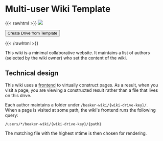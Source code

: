 # Multi-user Wiki Template

{{< rawhtml >}}
<img class="template-thumb" src="/templates/multiuser-wiki.png">

<button class="create-drive">Create Drive from Template</button>

<script>
  const TEMPLATE_ROOT = '/templates/multiuser-wiki'
  window.TEMPLATE_FILES = [
    '/index.html',
    '/ui/ui.html',
    '/ui/ui.js',
    '/ui/util.js',
    '/ui/markdown-it.js'
  ]
</script>
<script src="/templates/index.js"></script>
{{< /rawhtml >}}

This wiki is a minimal collaborative website. It maintains a list of authors (selected by the wiki owner) who set the content of the wiki.

## Technical design

This wiki uses a [frontend](https://beaker-browser.gitbook.io/docs/developers/frontends-.ui-folder) to virtually construct pages. As a result, when you visit a page, you are viewing a constructed result rather than a file that lives on this drive.

Each author maintains a folder under `/beaker-wiki/{wiki-drive-key}/`. When a page is visited at some path, the wiki's frontend runs the following query:

```
/users/*/beaker-wiki/{wiki-drive-key}/{path}
```

The matching file with the highest mtime is then chosen for rendering.
